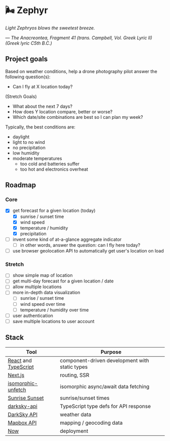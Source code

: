 # 🌬 Zephyr

_Light Zephryos blows the sweetest breeze._

_&mdash; <cite>The Anacreontea, Fragment 41 (trans. Campbell, Vol. Greek Lyric II) (Greek lyric C5th B.C.)</cite>_

## Project goals

Based on weather conditions, help a drone photography pilot answer the following question(s):

- Can I fly at X location today?

(Stretch Goals)

- What about the next 7 days?
- How does Y location compare, better or worse?
- Which date/site combinations are best so I can plan my week?

Typically, the best conditions are:

- daylight
- light to no wind
- no precipitation
- low humidity
- moderate temperatures
  - too cold and batteries suffer
  - too hot and electronics overheat

## Roadmap

### Core

- [x] get forecast for a given location (today)
  - [x] sunrise / sunset time
  - [x] wind speed
  - [x] temperature / humidity
  - [x] precipitation
- [ ] invent some kind of at-a-glance aggregate indicator
  - [ ] in other words, answer the question: can I fly here today?
- [ ] use browser geolocation API to automatically get user's location on load

### Stretch

- [ ] show simple map of location
- [ ] get multi-day forecast for a given location / date
- [ ] allow multiple locations
- [ ] more in-depth data visualization
  - [ ] sunrise / sunset time
  - [ ] wind speed over time
  - [ ] temperature / humidity over time
- [ ] user authentication
- [ ] save multiple locations to user account

## Stack

| Tool                                                                                               | Purpose                                        |
| -------------------------------------------------------------------------------------------------- | ---------------------------------------------- |
| [React](https://reactjs.org/) and [TypeScript](https://www.typescriptlang.org/)                    | component-driven development with static types |
| [Next.js](https://nextjs.org/)                                                                     | routing, SSR                                   |
| [isomorphic-unfetch](https://github.com/developit/unfetch/tree/master/packages/isomorphic-unfetch) | isomorphic async/await data fetching           |
| [Sunrise Sunset](https://sunrise-sunset.org/api)                                                   | sunrise/sunset times                           |
| [darksky-api](https://github.com/worldturtlemedia/darksky-api)                                     | TypeScript type defs for API response          |
| [DarkSky API](https://darksky.net/dev/docs)                                                        | weather data                                   |
| [Mapbox API](https://docs.mapbox.com/api/)                                                         | mapping / geocoding data                       |
| [Now](https://zeit.co/now)                                                                         | deployment                                     |

<!-- When looking for a code sample, we would like to see a webapp that:
1. Has strong modern web development fundamentals like:
    1. Component-driven development,
    2. State management & data flow, and
    3. Language fundamentals & effective patterns;
2. Includes CRUD interaction with data like:
    1. Accessing remote APIs,
    2. Consuming dynamic data, and
    3. Error handling; and
3. Presents well to both users and other developers with:
    1. Components that show dynamic data,
    2. Appropriate documentation, code legibility, code comments, etc., and
    3. A good, usable UI.
Note: Our preference is to have a code sample in Javascript that can be compiled and run. -->
